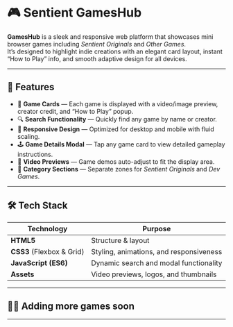 # 🎮 Sentient GamesHub

**GamesHub** is a sleek and responsive web platform that showcases mini browser games including *Sentient Originals* and *Other Games*.  
It’s designed to highlight indie creations with an elegant card layout, instant “How to Play” info, and smooth adaptive design for all devices.

---

## 🚀 Features

- 🧩 **Game Cards** — Each game is displayed with a video/image preview, creator credit, and “How to Play” popup.  
- 🔍 **Search Functionality** — Quickly find any game by name or creator.  
- 📱 **Responsive Design** — Optimized for desktop and mobile with fluid scaling.  
- 🕹️ **Game Details Modal** — Tap any game card to view detailed gameplay instructions.  
- 🎥 **Video Previews** — Game demos auto-adjust to fit the display area.  
- 🧠 **Category Sections** — Separate zones for *Sentient Originals* and *Dev Games*.

---

## 🛠️ Tech Stack

| Technology | Purpose |
|-------------|----------|
| **HTML5** | Structure & layout |
| **CSS3** (Flexbox & Grid) | Styling, animations, and responsiveness |
| **JavaScript (ES6)** | Dynamic search and modal functionality |
| **Assets** | Video previews, logos, and thumbnails |

---

## 🧑‍💻 Adding more games soon

---
